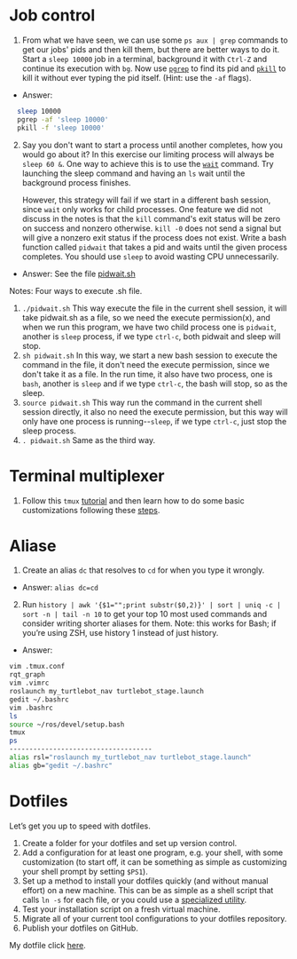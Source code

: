 # Job control

1. From what we have seen, we can use some `ps aux | grep` commands to get our jobs' pids and then kill them, but there are better ways to do it. Start a `sleep 10000` job in a terminal, background it with `Ctrl-Z` and continue its execution with `bg`. Now use [`pgrep`](https://www.man7.org/linux/man-pages/man1/pgrep.1.html) to find its pid and [`pkill`](http://man7.org/linux/man-pages/man1/pgrep.1.html) to kill it without ever typing the pid itself. (Hint: use the `-af` flags).

- Answer:
```bash
  sleep 10000
  pgrep -af 'sleep 10000'
  pkill -f 'sleep 10000'
```
2. Say you don't want to start a process until another completes, how you would go about it? In this exercise our limiting process will always be `sleep 60 &`.
One way to achieve this is to use the [`wait`](https://www.man7.org/linux/man-pages/man1/wait.1p.html) command. Try launching the sleep command and having an `ls` wait until the background process finishes.

    However, this strategy will fail if we start in a different bash session, since `wait` only works for child processes. One feature we did not discuss in the notes is that the `kill` command's exit status will be zero on success and nonzero otherwise. `kill -0` does not send a signal but will give a nonzero exit status if the process does not exist.
    Write a bash function called `pidwait` that takes a pid and waits until the given process completes. You should use `sleep` to avoid wasting CPU unnecessarily.
    
- Answer: See the file [pidwait.sh](./pidwait.sh)

Notes: Four ways to execute .sh file.  
1. `./pidwait.sh` This way execute the file in the current shell session, it will take pidwait.sh as a file, so we need the execute permission(x), and when we run this program, we have two child process one is `pidwait`, another is `sleep` process, if we type `ctrl-c`, both pidwait and sleep will stop.
2. `sh pidwait.sh` In this way, we start a new bash session to execute the command in the file, it don't need the execute permission, since we don't take it as a file. In the run time, it also have two process, one is `bash`, another is `sleep` and if we type `ctrl-c`, the bash will stop, so as the sleep.
3. `source pidwait.sh` This way run the command in the current shell session directly, it also no need the execute permission, but this way will only have one process is running--`sleep`, if we type `ctrl-c`, just stop the sleep process.
4. `. pidwait.sh` Same as the third way.

# Terminal multiplexer

1. Follow this `tmux` [tutorial](https://www.hamvocke.com/blog/a-quick-and-easy-guide-to-tmux/)  and then learn how to do some basic customizations following these [steps](https://www.hamvocke.com/blog/a-guide-to-customizing-your-tmux-conf/).

# Aliase

1. Create an alias `dc` that resolves to `cd` for when you type it wrongly.

- Answer: `alias dc=cd`

2. Run `history | awk '{$1="";print substr($0,2)}' | sort | uniq -c | sort -n | tail -n 10` to get your top 10 most used commands and consider writing shorter aliases for them. Note: this works for Bash; if you’re using ZSH, use history 1 instead of just history.

- Answer:
```bash
vim .tmux.conf
rqt_graph
vim .vimrc
roslaunch my_turtlebot_nav turtlebot_stage.launch
gedit ~/.bashrc
vim .bashrc
ls
source ~/ros/devel/setup.bash
tmux
ps
------------------------------------
alias rsl="roslaunch my_turtlebot_nav turtlebot_stage.launch"
alias gb="gedit ~/.bashrc"
```

# Dotfiles

Let’s get you up to speed with dotfiles.

1. Create a folder for your dotfiles and set up version control.
2. Add a configuration for at least one program, e.g. your shell, with some customization (to start off, it can be something as simple as customizing your shell prompt by setting `$PS1`).
3. Set up a method to install your dotfiles quickly (and without manual effort) on a new machine. This can be as simple as a shell script that calls `ln -s` for each file, or you could use a [specialized utility](https://dotfiles.github.io/utilities/).
4. Test your installation script on a fresh virtual machine.
5. Migrate all of your current tool configurations to your dotfiles repository.
6. Publish your dotfiles on GitHub.

My dotfile click [here](../../dotfile).
